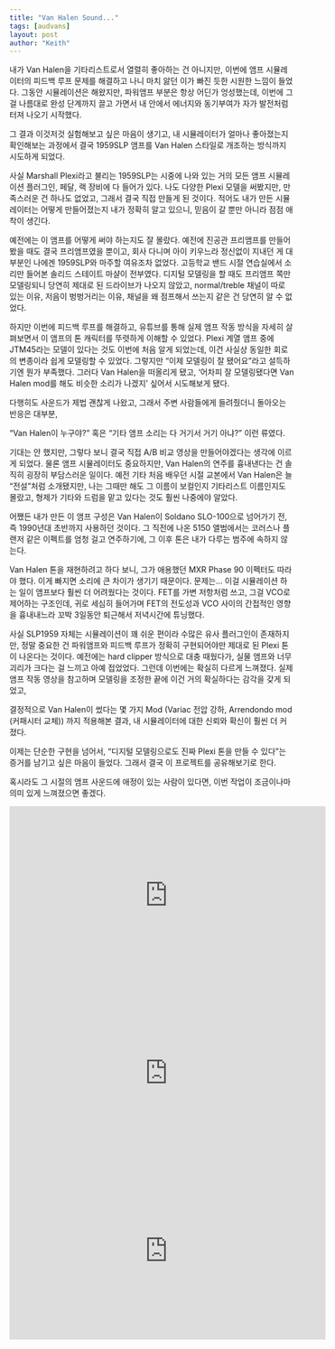 ```yaml
---
title: "Van Halen Sound..."
tags: [audvans]
layout: post
author: "Keith"
---
```


내가 Van Halen을 기타리스트로서 열렬히 좋아하는 건 아니지만, 이번에 앰프 시뮬레이터의 피드백 루프 문제를 해결하고 나니 마치 앓던 이가 빠진 듯한 시원한 느낌이 들었다.
그동안 시뮬레이션은 해왔지만, 파워앰프 부분은 항상 어딘가 엉성했는데, 이번에 그걸 나름대로 완성 단계까지 끌고 가면서 내 안에서 에너지와 동기부여가 자가 발전처럼 터져 나오기 시작했다.

그 결과 이것저것 실험해보고 싶은 마음이 생기고, 내 시뮬레이터가 얼마나 좋아졌는지 확인해보는 과정에서 결국 1959SLP 앰프를 Van Halen 스타일로 개조하는 방식까지 시도하게 되었다.

사실 Marshall Plexi라고 불리는 1959SLP는 시중에 나와 있는 거의 모든 앰프 시뮬레이션 플러그인, 페달, 랙 장비에 다 들어가 있다. 나도 다양한 Plexi 모델을 써봤지만, 만족스러운 건 하나도 없었고, 그래서 결국 직접 만들게 된 것이다.
적어도 내가 만든 시뮬레이터는 어떻게 만들어졌는지 내가 정확히 알고 있으니, 믿음이 갈 뿐만 아니라 점점 애착이 생긴다.

예전에는 이 앰프를 어떻게 써야 하는지도 잘 몰랐다. 예전에 진공관 프리앰프를 만들어봤을 때도 결국 프리앰프였을 뿐이고, 회사 다니며 아이 키우느라 정신없이 지내던 게 대부분인 나에겐 1959SLP와 마주할 여유조차 없었다.
고등학교 밴드 시절 연습실에서 소리만 들어본 솔리드 스테이트 마샬이 전부였다.
디지털 모델링을 할 때도 프리앰프 쪽만 모델링되니 당연히 제대로 된 드라이브가 나오지 않았고, normal/treble 채널이 따로 있는 이유, 저음이 벙벙거리는 이유, 채널을 왜 점프해서 쓰는지 같은 건 당연히 알 수 없었다.

하지만 이번에 피드백 루프를 해결하고, 유튜브를 통해 실제 앰프 작동 방식을 자세히 살펴보면서 이 앰프의 톤 캐릭터를 뚜렷하게 이해할 수 있었다.
Plexi 계열 앰프 중에 JTM45라는 모델이 있다는 것도 이번에 처음 알게 되었는데, 이건 사실상 동일한 회로의 변종이라 쉽게 모델링할 수 있었다.
그렇지만 “이제 모델링이 잘 됐어요”라고 설득하기엔 뭔가 부족했다. 그러다 Van Halen을 떠올리게 됐고, ‘어차피 잘 모델링됐다면 Van Halen mod를 해도 비슷한 소리가 나겠지’ 싶어서 시도해보게 됐다.

다행히도 사운드가 제법 괜찮게 나왔고, 그래서 주변 사람들에게 들려줬더니 돌아오는 반응은 대부분,

“Van Halen이 누구야?”
혹은
“기타 앰프 소리는 다 거기서 거기 아냐?”
이런 류였다.

기대는 안 했지만, 그렇다 보니 결국 직접 A/B 비교 영상을 만들어야겠다는 생각에 이르게 되었다.
물론 앰프 시뮬레이터도 중요하지만, Van Halen의 연주를 흉내낸다는 건 솔직히 굉장히 부담스러운 일이다.
예전 기타 처음 배우던 시절 교본에서 Van Halen은 늘 “전설”처럼 소개됐지만, 나는 그때만 해도 그 이름이 보컬인지 기타리스트 이름인지도 몰랐고, 형제가 기타와 드럼을 맡고 있다는 것도 훨씬 나중에야 알았다.

어쨌든 내가 만든 이 앰프 구성은 Van Halen이 Soldano SLO-100으로 넘어가기 전, 즉 1990년대 초반까지 사용하던 것이다.
그 직전에 나온 5150 앨범에서는 코러스나 플랜저 같은 이펙트를 엄청 걸고 연주하기에, 그 이후 톤은 내가 다루는 범주에 속하지 않는다.

Van Halen 톤을 재현하려고 하다 보니, 그가 애용했던 MXR Phase 90 이펙터도 따라야 했다.
이게 빠지면 소리에 큰 차이가 생기기 때문이다.
문제는… 이걸 시뮬레이션 하는 일이 앰프보다 훨씬 더 어려웠다는 것이다.
FET를 가변 저항처럼 쓰고, 그걸 VCO로 제어하는 구조인데, 귀로 세심히 들어가며 FET의 전도성과 VCO 사이의 간접적인 영향을 흉내내느라 
꼬박 3일동안 퇴근해서 저녁시간에 튜닝했다. 

사실 SLP1959 자체는 시뮬레이션이 꽤 쉬운 편이라 수많은 유사 플러그인이 존재하지만,
정말 중요한 건 파워앰프와 피드백 루프가 정확히 구현되어야만 제대로 된 Plexi 톤이 나온다는 것이다.
예전에는 hard clipper 방식으로 대충 때웠다가, 실물 앰프와 너무 괴리가 크다는 걸 느끼고 아예 접었었다.
그런데 이번에는 확실히 다르게 느껴졌다.
실제 앰프 작동 영상을 참고하며 모델링을 조정한 끝에 이건 거의 확실하다는 감각을 갖게 되었고,

결정적으로 Van Halen이 썼다는 몇 가지 Mod (Variac 전압 강하, Arrendondo mod (커패시터 교체)) 까지 적용해본 결과,
내 시뮬레이터에 대한 신뢰와 확신이 훨씬 더 커졌다.

이제는 단순한 구현을 넘어서,
“디지털 모델링으로도 진짜 Plexi 톤을 만들 수 있다”는 증거를 남기고 싶은 마음이 들었다.
그래서 결국 이 프로젝트를 공유해보기로 한다.

혹시라도 그 시절의 앰프 사운드에 애정이 있는 사람이 있다면,
이번 작업이 조금이나마 의미 있게 느껴졌으면 좋겠다.

<iframe width="560" height="315" src="https://www.youtube.com/embed/rYW833pv1HI?si=7nh60M-W1R6wbZ6D" title="YouTube video player" frameborder="0" allow="accelerometer; autoplay; clipboard-write; encrypted-media; gyroscope; picture-in-picture; web-share" referrerpolicy="strict-origin-when-cross-origin" allowfullscreen></iframe>

<iframe width="560" height="315" src="https://www.youtube.com/embed/jBYOEKUjptk?si=zpeuI91fFj-H3Mjc" title="YouTube video player" frameborder="0" allow="accelerometer; autoplay; clipboard-write; encrypted-media; gyroscope; picture-in-picture; web-share" referrerpolicy="strict-origin-when-cross-origin" allowfullscreen></iframe>

<iframe width="560" height="315" src="https://www.youtube.com/embed/iNzYjhwA-IY?si=N-hqrQPhAc1f7vJ5" title="YouTube video player" frameborder="0" allow="accelerometer; autoplay; clipboard-write; encrypted-media; gyroscope; picture-in-picture; web-share" referrerpolicy="strict-origin-when-cross-origin" allowfullscreen></iframe>